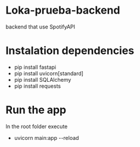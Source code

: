 # Loka-prueba-backend

backend that use SpotifyAPI


# Instalation dependencies

- pip install fastapi
- pip install uvicorn[standard]
- pip install SQLAlchemy
- pip install requests

# Run the app

In the root folder execute
- uvicorn main:app --reload
